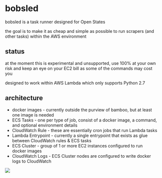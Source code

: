 # bobsled

bobsled is a task runner designed for Open States

the goal is to make it as cheap and simple as possible to run scrapers
(and other tasks) within the AWS environment

## status

at the moment this is experimental and unsupported, use 100% at your own risk
and keep an eye on your EC2 bill as some of the commands may cost you

designed to work within AWS Lambda which only supports Python 2.7

## architecture

* docker images - currently outside the purview of bamboo, but at least one image is needed
* ECS Tasks - one per type of job, consist of a docker image, a command, and optional environment details
* CloudWatch Rule - these are essentially cron jobs that run Lambda tasks
* Lambda Entrypoint - currently a single entrypoint that exists as glue between CloudWatch rules & ECS tasks
* ECS Cluster - group of 1 or more EC2 instances configured to run docker images
* CloudWatch Logs - ECS Cluster nodes are configured to write docker logs to CloudWatch

![](bobsled.png)
